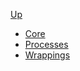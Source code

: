 <!-- climate_economics sidebar.md -->
[Up](../)

* [Core](core/)
* [Processes](sos_processes/)
* [Wrappings](sos_wrapping/)
